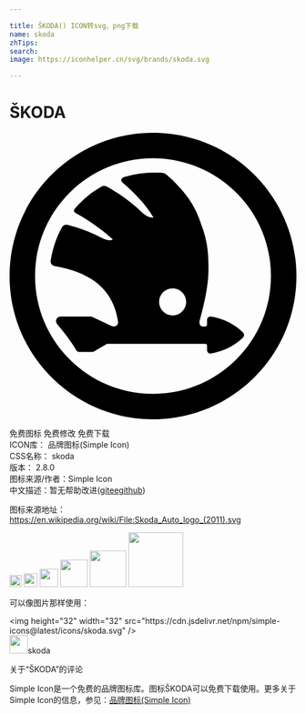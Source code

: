 ```yaml
---

title: ŠKODA() ICON转svg、png下载
name: skoda
zhTips: 
search: 
image: https://iconhelper.cn/svg/brands/skoda.svg

---
```


# ŠKODA  <small style="font-size: 60%;font-weight: 100"></small>

<div id="svg" class="svg-wrap">
<svg role="img" viewBox="0 0 24 24" xmlns="http://www.w3.org/2000/svg"><title>ŠKODA icon</title><path d="M11.9587 0C5.332.023-.0228 5.4147.0001 12.0416.0229 18.6685 5.4146 24.0229 12.0415 24c6.6268-.0228 11.9813-5.4143 11.9584-12.0412C23.9771 5.332 18.5856-.0228 11.9587.0001zm.0415 2.1343c2.6354 0 5.1128 1.0264 6.9761 2.8896C20.84 6.8873 21.8661 9.3647 21.8661 12c0 2.635-1.0262 5.1125-2.8898 6.9759-1.8633 1.8632-4.3407 2.8894-6.976 2.8894-2.6355 0-5.113-1.0262-6.9764-2.8894C3.1603 17.1125 2.1341 14.635 2.1341 12c0-2.6353 1.0262-5.1127 2.8898-6.9761 1.8633-1.8632 4.341-2.8896 6.9763-2.8896zm.1142 1.1936a8.7615 8.7615 0 0 0-2.523.3687h-.0002c-.079.0239-.1383.0563-.18.097-.0415.0405-.0642.0902-.0677.1406-.007.1009.0547.1973.143.2733h.0001c.7772.6649 1.8207 1.6606 2.5574 2.8952-.413.0084-.739-.2201-1.0197-.4892h-.0002c-.9956-.9475-2.0316-1.6227-2.8543-2.0848-.1488-.0832-.3106-.1218-.467-.032l-.0002.0002c-.9073.5276-1.5223 1.0269-2.2427 1.8623-.0675.0784-.0848.1612-.06.2292.0249.068.0834.1165.1487.1512.7708.4087 1.9748 1.1835 3.086 2.1856-.0976.063-.2136.0912-.3677.0694-.1777-.0252-.3974-.1082-.6588-.2452h-.0002c-1.0182-.535-1.9967-.8426-2.7428-1.0347-.1735-.0445-.3665.0051-.4594.1663-.4796.8333-.8098 1.828-.966 2.837v.0003c-.033.215.1155.4078.3286.445.8651.1514 2.0661.4305 3.1122 1.1123 1.046.6818 1.9382 1.7635 2.1934 3.533.02.1418-.0343.2725-.1335.3483-.0994.076-.2443.1003-.4196.018-.5214-.2443-1.0423-.488-1.5631-.7324v-.0002h-.0002c-.0574-.0265-.1244-.0508-.1945-.0508H4.3061c-.1881 0-.3296.0926-.388.2247-.0582.1321-.0322.2995.0902.4397.5892.6785 1.1295 1.4106 1.5915 2.1862.0457.077.115.116.2045.116h1.0725a.42.42 0 0 0 .2201-.0601c.337-.1977.674-.3948 1.0119-.5923h.0002l.0002-.0002c.0518-.031.103-.0306.1764-.0306h8.0845c.0452 0 .0842.0146.1111.0382.027.0235.0432.0552.0432.0981v.3978c0 .17.1533.3002.321.2742h.0002a5.0752 5.0752 0 0 0 2.6729-1.3127.3163.3163 0 0 0 0-.462 5.0725 5.0725 0 0 0-2.673-1.313h-.0001c-.1678-.026-.321.1046-.321.2745v.3637c0 .0433-.0179.0933-.0462.1298-.0284.0366-.0644.0586-.1027.0586-.0794 0-.1576.002-.2352 0h-.0006c-.1224-.002-.187-.072-.2237-.173-.0367-.1009-.0357-.2311-.0102-.323.5962-2.138.7426-3.4376.7356-4.3853-.0074-1.003-.033-2.009-.4867-3.337-.435-1.2713-.8395-2.5304-2.9465-4.4383-.1484-.1335-.3048-.2013-.5048-.2158a7.9719 7.9719 0 0 0-.589-.0218zm1.5278 9.7045c.6249 0 1.1322.5073 1.1322 1.1322 0 .6236-.5073 1.1312-1.1322 1.1312-.6246 0-1.1308-.5076-1.1308-1.1312 0-.6248.5063-1.1322 1.1308-1.1322z"/></svg>
</div>
<detail full-name='skoda'></detail>

<div class="detail-page">
<p>
<span><span class="badge-success badge">免费图标</span> <span class="badge-success badge">免费修改</span>  <span class="badge-success badge">免费下载</span> </span>
<br/>
<span>
ICON库：
<span class="badge-secondary badge">品牌图标(Simple Icon)</span> 
</span>
<br/>
<span>
CSS名称：
<span class="badge-secondary badge">skoda</span> 
</span>

<br/>
<span>
版本：
<span class="badge-secondary badge">2.8.0</span> 
</span>
<br/>
<span>图标来源/作者：<span class="badge-light badge">Simple Icon</span></span> 
<br/>
<span class="zh-detail">中文描述：暂无<span class="help-link"><span>帮助改进</span>(<a href="https://gitee.com/liuwave/icon-helper/edit/master/json/brands/skoda.json" target="_blank" rel="noopener noreferrer">gitee</a><a href="https://github.com/liuwave/icon-helper/edit/master/json/brands/skoda.json" target="_blank" rel="noopener noreferrer">github</a></span>)</span><br/>
</p>
</div><div class="description description alert alert-light"><p>图标来源地址：<a href="https://en.wikipedia.org/wiki/File:Skoda_Auto_logo_(2011).svg" target="_blank" rel="noopener noreferrer">https://en.wikipedia.org/wiki/File:Skoda_Auto_logo_(2011).svg</a></p></div>
<div class="alert alert-dark">
<img height="21" width="21" src="https://cdn.jsdelivr.net/npm/simple-icons@latest/icons/skoda.svg" />
<img height="24" width="24" src="https://cdn.jsdelivr.net/npm/simple-icons@latest/icons/skoda.svg" />
<img height="32" width="32" src="https://cdn.jsdelivr.net/npm/simple-icons@latest/icons/skoda.svg" />
<img height="48" width="48" src="https://cdn.jsdelivr.net/npm/simple-icons@latest/icons/skoda.svg" />
<img height="64" width="64" src="https://cdn.jsdelivr.net/npm/simple-icons@latest/icons/skoda.svg" />
<img height="96" width="96" src="https://cdn.jsdelivr.net/npm/simple-icons@latest/icons/skoda.svg" />

</div>
<div>
  <p>可以像图片那样使用：    
  </p>
  <div class="alert alert-primary" style="font-size: 14px">
    &lt;img height="32" width="32" src="https://cdn.jsdelivr.net/npm/simple-icons@latest/icons/skoda.svg" /&gt;
    <copy-btn content='<img height="32" width="32" src="https://cdn.jsdelivr.net/npm/simple-icons@latest/icons/skoda.svg" />'></copy-btn>
  </div>
  <div class="alert alert-secondary">
    <img height="32" width="32" src="https://cdn.jsdelivr.net/npm/simple-icons@latest/icons/skoda.svg" />skoda
    <copy-btn content="skoda" btn-title="复制图标名称"></copy-btn>
  </div>
</div>

<Vssue title="关于“ŠKODA”的评论" >关于“ŠKODA”的评论</Vssue>


<div><p>Simple Icon是一个免费的品牌图标库。图标ŠKODA可以免费下载使用。更多关于  Simple Icon的信息，参见：<a target="_blank" href="https://iconhelper.cn/brands.html">品牌图标(Simple Icon)</a>
</p></div>
